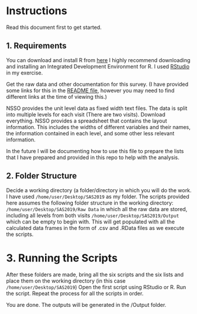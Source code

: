 # Instructions

Read this document first to get started.

## 1. Requirements

You can download and install R from [here](https://cloud.r-project.org/)
I highly recommend downloading and installing an Integrated Development Environment for R. I used [RStudio](https://posit.co/products/open-source/rstudio/) in my exercise.

Get the raw data and other documentation for this survey. (I have provided some links for this in the [README file](https://github.com/s7u512/NSSO-77-SAS/blob/main/README.md), however you may need to find different links at the time of viewing this.)

NSSO provides the unit level data as fixed width text files. The data is split into multiple levels for each visit (There are two visits). Download everything. 
NSSO provides a spreadsheet that contains the layout information. This includes the widths of different variables and their names, the information contained in each level, and some other less relevant information.

In the future I will be documenting how to use this file to prepare the lists that I have prepared and provided in this repo to help with the analysis.

## 2. Folder Structure

Decide a working directory (a folder/directory in which you will do the work. I have used `/home/user/Desktop/SAS2019` as my folder.
The scripts provided here assumes the following folder structure in the working directory:
`/home/user/Desktop/SAS2019/Raw Data` in which all the raw data are stored, including all levels from both visits
`/home/user/Desktop/SAS2019/Output` which can be empty to begin with. This will get populated with all the calculated data frames in the form of .csv and .RData files as we execute the scripts.


# 3. Running the Scripts

After these folders are made, bring all the six scripts and the six lists and place them on the working directory (in this case `/home/user/Desktop/SAS2019`)
Open the first script using RStudio or R. 
Run the script. 
Repeat the process for all the scripts in order.

You are done. 
The outputs will be generated in the /Output folder.
